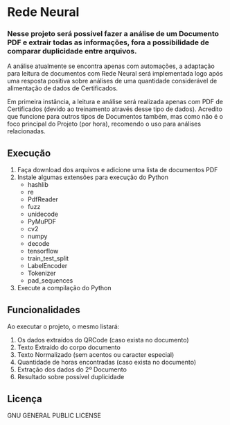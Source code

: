 # Rede Neural

### Nesse projeto será possível fazer a análise de um Documento PDF e extrair todas as informações, fora a possibilidade de comparar duplicidade entre arquivos.

A análise atualmente se encontra apenas com automações, a adaptação para leitura de documentos com Rede Neural será implementada logo após uma resposta positiva sobre análises de uma quantidade considerável de alimentação de dados de Certificados.

Em primeira instância, a leitura e análise será realizada apenas com PDF de Certificados (devido ao treinamento através desse tipo de dados). Acredito que funcione para outros tipos de Documentos também, mas como não é o foco principal do Projeto (por hora), recomendo o uso para análises relacionadas.

## Execução

1. Faça download dos arquivos e adicione uma lista de documentos PDF
2. Instale algumas extensões para execução do Python
   - hashlib
   - re
   - PdfReader
   - fuzz
   - unidecode
   - PyMuPDF
   - cv2
   - numpy
   - decode
   - tensorflow
   - train_test_split
   - LabelEncoder
   - Tokenizer
   - pad_sequences
4. Execute a compilação do Python

## Funcionalidades

Ao executar o projeto, o mesmo listará:
1. Os dados extraídos do QRCode (caso exista no documento)
2. Texto Extraído do corpo documento
3. Texto Normalizado (sem acentos ou caracter especial)
4. Quantidade de horas encontradas (caso exista no documento)
5. Extração dos dados do 2º Documento
6. Resultado sobre possível duplicidade

## Licença

  GNU GENERAL PUBLIC LICENSE
